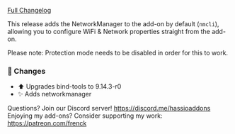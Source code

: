 [Full Changelog][changelog]

This release adds the NetworkManager to the add-on by default (`nmcli`),
allowing you to configure WiFi & Network properties straight from the add-on.

Please note: Protection mode needs to be disabled in order for this to work.

### 🔨 Changes

- :arrow_up: Upgrades bind-tools to 9.14.3-r0
- :sparkles: Adds networkmanager

[changelog]: https://github.com/hassio-addons/addon-ssh/compare/v6.0.0...v6.1.0

Questions? Join our Discord server! https://discord.me/hassioaddons
Enjoying my add-ons? Consider supporting my work: https://patreon.com/frenck
